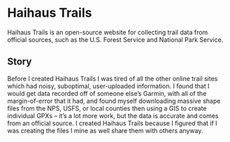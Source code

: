 # Haihaus Trails

Haihaus Trails is an open-source website for collecting trail data from official sources, such as the U.S. Forest Service and National Park Service.


## Story

Before I created Haihaus Trails I was tired of all the other online trail sites which had noisy, suboptimal, user-uploaded information. I found that I would get data recorded off of someone else’s Garmin, with all of the margin-of-error that it had, and found myself downloading massive shape files from the NPS, USFS, or local counties then using a GIS to create individual GPXs – it’s a lot more work, but the data is accurate and comes from an official source. I created Haihaus Trails because I figured that if I was creating the files I mine as well share them with others anyway.

